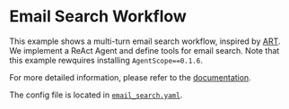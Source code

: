 # Email Search Workflow

This example shows a multi-turn email search workflow, inspired by [ART](https://openpipe.ai/blog/art-e-mail-agent?refresh=1756431423904). We implement a ReAct Agent and define tools for email search. Note that this example rewquires installing `AgentScope==0.1.6`.

For more detailed information, please refer to the [documentation](../../docs/sphinx_doc/source/tutorial/example_search_email.md).

The config file is located in [`email_search.yaml`](email_search.yaml).
